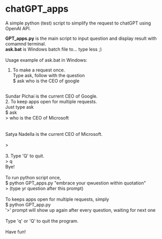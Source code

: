 # chatGPT_apps
A simple python (test) script to simplify the request to chatGPT using OpenAI API.

<b>GPT_apps.py</b> is the main script to input question and display result with comamnd terminal.
<br>
<b>ask.bat</b> is Windows batch file to... type less ;)
<br><br>
Usage example of ask.bat in Windows:
1. To make a request once.<br>
Type ask, follow with the question<br>
$ ask who is the CEO of google<br>
<br>
Sundar Pichai is the current CEO of Google.<br>
2. To keep apps open for multiple requests.<br>
Just type ask<br>
$ ask<br>
> who is the CEO of Microsoft<br>
<br>
<br>
Satya Nadella is the current CEO of Microsoft.<br>
<br>
> <br>
<br>
3. Type 'Q' to quit.<br>
> q<br>
Bye!<br>
<br>
To run python script once,<br>
$ python GPT_apps.py "embrace your qwuestion within quotation"<br>
> (type yr question after this prompt)<br>
<br>
To keeps apps open for multiple requests, simply<br>
$ python GPT_app.py<br>
'>' prompt will show up again after every question, waiting for next one <br>
<br>
Type 'q' or 'Q' to quit the program.<br>
<br>
Have fun!<br>
